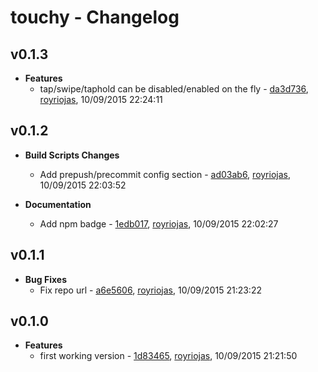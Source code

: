 
# touchy - Changelog
## v0.1.3
- **Features**
  - tap/swipe/taphold can be disabled/enabled on the fly - [da3d736]( https://github.com/royriojas/touchy/commit/da3d736 ), [royriojas](https://github.com/royriojas), 10/09/2015 22:24:11

    
## v0.1.2
- **Build Scripts Changes**
  - Add prepush/precommit config section - [ad03ab6]( https://github.com/royriojas/touchy/commit/ad03ab6 ), [royriojas](https://github.com/royriojas), 10/09/2015 22:03:52

    
- **Documentation**
  - Add npm badge - [1edb017]( https://github.com/royriojas/touchy/commit/1edb017 ), [royriojas](https://github.com/royriojas), 10/09/2015 22:02:27

    
## v0.1.1
- **Bug Fixes**
  - Fix repo url - [a6e5606]( https://github.com/royriojas/touchy/commit/a6e5606 ), [royriojas](https://github.com/royriojas), 10/09/2015 21:23:22

    
## v0.1.0
- **Features**
  - first working version - [1d83465]( https://github.com/royriojas/touchy/commit/1d83465 ), [royriojas](https://github.com/royriojas), 10/09/2015 21:21:50

    
